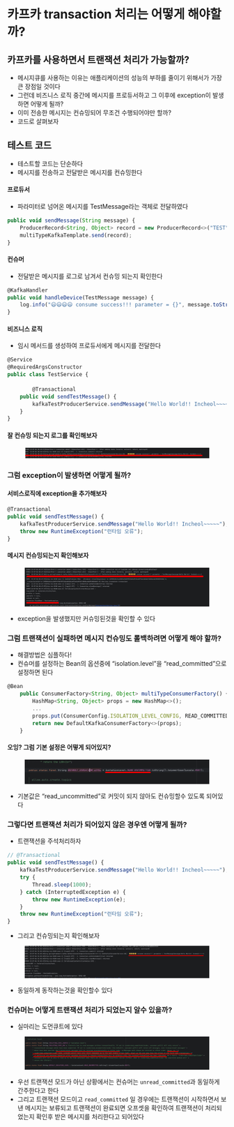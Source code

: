 # 카프카 transaction 처리는 어떻게 해야할까?

## 카프카를 사용하면서 트랜잭션 처리가 가능할까?

* 메시지큐를 사용하는 이유는 애플리케이션의 성능의 부하를 줄이기 위해서가 가장 큰 장점일 것이다
* 그런데 비즈니스 로직 중간에 메시지를 프로듀서하고 그 이후에 exception이 발생하면 어떻게 될까?
* 이미 전송한 메시지는 컨슈밍되어 무조건 수행되어야만 할까?
* 코드로 살펴보자

## 테스트 코드

* 테스트할 코드는 단순하다
* 메시지를 전송하고 전달받은 메시지를 컨슈밍한다

#### 프로듀서

* 파라미터로 넘어온 메시지를 TestMessage라는 객체로 전달하였다

```jsx
public void sendMessage(String message) {
    ProducerRecord<String, Object> record = new ProducerRecord<>("TEST", TestMessage.builder().message(message).build());
    multiTypeKafkaTemplate.send(record);
}
```

#### 컨슈머

* 전달받은 메시지를 로그로 남겨서 컨슈밍 되는지 확인한다

```jsx
@KafkaHandler
public void handleDevice(TestMessage message) {
    log.info("😃😃😃😃 consume success!!! parameter = {}", message.toString());
}
```

#### 비즈니스 로직

* 임시 메서드를 생성하여 프로듀서에게 메시지를 전달한다

```jsx
@Service
@RequiredArgsConstructor
public class TestService {

		@Transactional
    public void sendTestMessage() {
        kafkaTestProducerService.sendMessage("Hello World!! Incheol~~~~~");
    }
}
```

#### 잘 컨슈밍 되는지 로그를 확인해보자

<figure><img src="../../.gitbook/assets/1 (2).png" alt=""><figcaption></figcaption></figure>

### 그럼 exception이 발생하면 어떻게 될까?

#### 서비스로직에 exception을 추가해보자

```jsx
@Transactional
public void sendTestMessage() {
    kafkaTestProducerService.sendMessage("Hello World!! Incheol~~~~~");
    throw new RuntimeException("런타임 오류");
}
```

#### 메시지 컨슈밍되는지 확인해보자

<figure><img src="../../.gitbook/assets/2 (7).png" alt=""><figcaption></figcaption></figure>

* exception을 발생했지만 커슈밍된것을 확인할 수 있다

### 그럼 트랜잭션이 실패하면 메시지 컨슈밍도 롤백하려면 어떻게 해야 할까?

* 해결방법은 심플하다!
* 컨슈머를 설정하는 Bean의 옵션중에 “isolation.level”을 “read\_committed”으로 설정하면 된다

```jsx
@Bean
    public ConsumerFactory<String, Object> multiTypeConsumerFactory() {
        HashMap<String, Object> props = new HashMap<>();
        ...
        props.put(ConsumerConfig.ISOLATION_LEVEL_CONFIG, READ_COMMITTED);
        return new DefaultKafkaConsumerFactory<>(props);
    }
```

#### 오잉? 그럼 기본 설정은 어떻게 되어있지?

<figure><img src="../../.gitbook/assets/3 (3).png" alt=""><figcaption></figcaption></figure>

* 기본값은 “read\_uncommitted”로 커밋이 되지 않아도 컨슈밍할수 있도록 되어있다

### 그렇다면 트랜잭션 처리가 되어있지 않은 경우엔 어떻게 될까?

* 트랜잭션을 주석처리하자

```jsx
// @Transactional
public void sendTestMessage() {
    kafkaTestProducerService.sendMessage("Hello World!! Incheol~~~~~");
    try {
        Thread.sleep(1000);
    } catch (InterruptedException e) {
        throw new RuntimeException(e);
    }
    throw new RuntimeException("런타임 오류");
}
```

* 그리고 컨슈밍되는지 확인해보자

<figure><img src="../../.gitbook/assets/4 (2).png" alt=""><figcaption></figcaption></figure>

* 동일하게 동작하는것을 확인할수 있다

### 컨슈머는 어떻게 트랜잭션 처리가 되었는지 알수 있을까?

* 실마리는 도먼큐트에 있다

<figure><img src="../../.gitbook/assets/5 (3).png" alt=""><figcaption></figcaption></figure>

* 우선 트랜잭션 모드가 아닌 상황에서는 컨슈머는 `unread_committed`과 동일하게 간주한다고 한다
* 그리고 트랜잭션 모드이고 `read_committed` 일 경우에는 트랜잭션이 시작하면서 보낸 메시지는 보류되고 트랜잭션이 완료되면 오프셋을 확인하여 트랜잭션이 처리되었는지 확인후 받은 메시지를 처리한다고 되어있다
